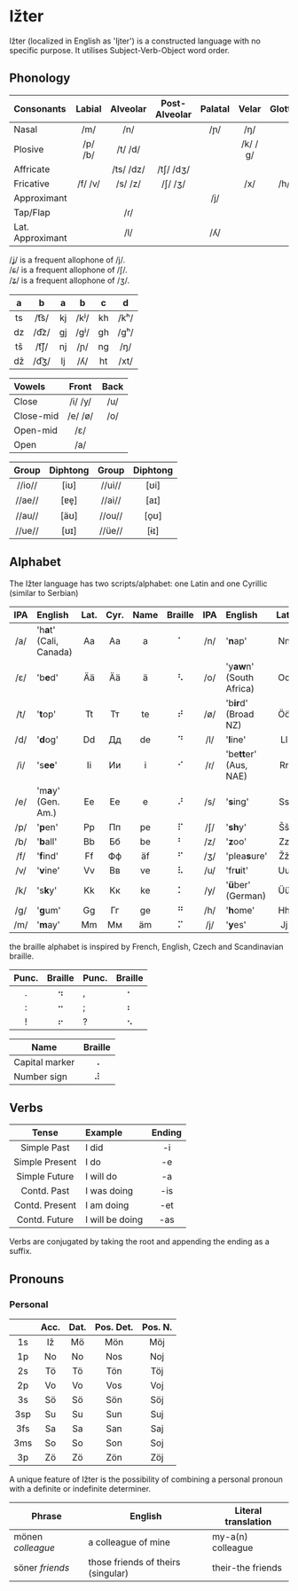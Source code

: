 # Ižter

Ižter (localized in English as 'Ijter') is a constructed language with no specific purpose.
It utilises Subject-Verb-Object word order.
## Phonology

| Consonants       | Labial  | Alveolar  | Post-Alveolar | Palatal | Velar | Glottal |
|:---------------- |:-------:|:---------:|:---------:|:---:|:-------:|:---:|
| Nasal            | /m/     | /n/       |           | /ɲ/ | /ŋ/     |     |
| Plosive          | /p/ /b/ | /t/ /d/   |           |     | /k/ /ɡ/ |     |
| Affricate        |         | /ts/ /dz/ | /tʃ/ /dʒ/ |     |         |     |
| Fricative        | /f/ /v/ | /s/ /z/   | /ʃ/ /ʒ/   |     | /x/     | /h/ |
| Approximant      |         |           |           | /j/ |         |     |
| Tap/Flap         |         | /ɾ/       |           |     |         |     |
| Lat. Approximant |         | /l/       |           | /ʎ/ |         |     |

/ʝ/ is a frequent allophone of /j/.  
/ɕ/ is a frequent allophone of /ʃ/.  
/ʑ/ is a frequent allophone of /ʒ/.

| a  | b    | a  | b    | c  | d    |
|:--:|:----:|:--:|:----:|:--:|:----:|
| ts | /t͡s/ | kj | /kʲ/ | kh | /kʰ/ |
| dz | /d͡z/ | gj | /gʲ/ | gh | /gʰ/ |
| tš | /t͡ʃ/ | nj | /ɲ/  | ng | /ŋ/  |
| dž | /d͡ʒ/ | lj | /ʎ/  | ht | /xt/ |

| Vowels    | Front   | Back |
|:--------- |:-------:|:----:|
| Close     | /i/ /y/ | /u/  |
| Close-mid | /e/ /ø/ | /o/  |
| Open-mid  | /ɛ/     |      |
| Open      | /a/     |      |

| Group  | Diphtong | Group  | Diphtong |
|:------:|:-----:|:------:|:-----:|
| //io// | \[iʊ] | //ui// | \[ʊi] |
| //ae// | \[ɐe̞] | //ai// | \[aɪ] |
| //au// | \[äʊ] | //ou// | \[o̞ʊ] |
| //ue// | \[ʊɪ] | //üe// | \[ɨɪ] |

## Alphabet
The Ižter language has two scripts/alphabet: one Latin and one Cyrillic (similar to Serbian)

| IPA | English | Lat. | Cyr. | Name | Braille | IPA | English | Lat. | Cyr. | Name | Braille |
|:---:|:------- |:----:|:----:|:----:|:-------:|:---:|:------- |:----:|:----:|:----:|:-------:|
| /a/ | 'h**a**t' (Cali, Canada) | Aa | Аа | a  | ⠁ | /n/ | '**n**ap'                 | Nn | Нн | än | ⠝ |
| /ɛ/ | 'b**e**d'                | Ää | Ӓӓ | ä  | ⠣ | /o/ | 'y**aw**n' (South Africa) | Oo | Оо | o  | ⠕ |
| /t/ | '**t**op'                | Tt | Тт | te | ⠞ | /ø/ | 'b**ir**d' (Broad NZ)     | Öö | Ӧӧ | ö  | ⠪ |
| /d/ | '**d**og'                | Dd | Дд | de | ⠙ | /l/ | '**l**ine'                | Ll | Лл | äl | ⠇ |
| /i/ | 's**ee**'                | Ii | Ии | i  | ⠊ | /ɾ/ | 'be**tt**er' (Aus, NAE)   | Rr | Рр | är | ⠗ |
| /e/ | 'm**a**y' (Gen. Am.)     | Ee | Ее | e  | ⠜ | /s/ | '**s**ing'                | Ss | Сс | äs | ⠎ |
| /p/ | '**p**en'                | Pp | Пп | pe | ⠏ | /ʃ/ | '**sh**y'                 | Šš | Шш | äš | ⠱ |
| /b/ | '**b**all'               | Bb | Бб | be | ⠃ | /z/ | '**z**oo'                 | Zz | Зз | ze | ⠵ |
| /f/ | '**f**ind'               | Ff | Фф | äf | ⠋ | /ʒ/ | 'plea**s**ure'            | Žž | Жж | že | ⠮ |
| /v/ | '**v**ine'               | Vv | Вв | ve | ⠧ | /u/ | 'fr**u**it'               | Uu | Уу | u  | ⠥ |
| /k/ | 's**k**y'                | Kk | Кк | ke | ⠅ | /y/ | '**ü**ber' (German)       | Üü | Ӱӱ | ü  | ⠽ |
| /g/ | '**g**um'                | Gg | Гг | ge | ⠛ | /h/ | '**h**ome'                | Hh | Һһ | he | ⠓ |
| /m/ | '**m**ay'                | Mm | Мм | äm | ⠍ | /j/ | '**y**es'                 | Jj | Јј | je | ⠚ |

the braille alphabet is inspired by French, English, Czech and Scandinavian braille.

| Punc. | Braille | Punc. | Braille |
|:-----:|:-------:|:------|:-------:|
| .     | ⠲       | ,     | ⠂       |
| :     | ⠒       | ;     | ⠆       |
| !     | ⠖       | ?     | ⠢       |

| Name     | Braille |
| ---  |:---:|
| Capital marker | ⠠ |
| Number sign    | ⠼ |

## Verbs

| Tense          | Example         | Ending |
|:---:           |:---             |:---:   |
| Simple Past    | I did           | -i     |
| Simple Present | I do            | -e     |
| Simple Future  | I will do       | -a     |
| Contd. Past    | I was doing     | -is    |
| Contd. Present | I am doing      | -et    |
| Contd. Future  | I will be doing | -as    |

Verbs are conjugated by taking the root and appending the ending as a suffix.

## Pronouns

### Personal

|     | Acc. | Dat. | Pos. Det. | Pos. N. |
|:---:|:---: |:---: |:---: |:---:|
| 1s  | Iž | Mö | Mön | Möj |
| 1p  | No | No | Nos | Noj |
| 2s  | Tö | Tö | Tön | Töj |
| 2p  | Vo | Vo | Vos | Voj |
| 3s  | Sö | Sö | Sön | Söj |
| 3sp | Su | Su | Sun | Suj |
| 3fs | Sa | Sa | San | Saj |
| 3ms | So | So | Son | Soj |
| 3p  | Zö | Zö | Zön | Zöj |

A unique feature of Ižter is the possibility of combining a personal pronoun with a definite or indefinite determiner.

| Phrase | English | Literal translation |
| --- | --- | --- |
| mönen _colleague_ | a colleague of mine                | my-a(n) colleague |
| söner _friends_   | those friends of theirs (singular) | their-the friends |
